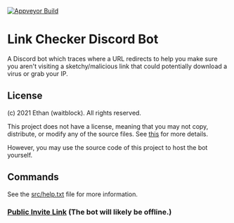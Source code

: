 [![Appveyor Build](https://ci.appveyor.com/api/projects/status/4bmtx8d5x0e99bvf?svg=true)](https://ci.appveyor.com/project/waitblock/linkcheckerbot)

# Link Checker Discord Bot

A Discord bot which traces where a URL redirects to help you make sure you aren't visiting a sketchy/malicious link that could potentially download a virus or grab your IP.

## License

(c) 2021 Ethan (waitblock). All rights reserved.

This project does not have a license, meaning that you may not copy, distribute, or modify any of the source files. See [this](https://choosealicense.com/no-permission/) for more details.

However, you may use the source code of this project to host the bot yourself.

## Commands

See the [src/help.txt](https://github.com/waitblock/LinkCheckerBot/blob/main/src/help.txt) file for more information.

### [Public Invite Link](https://discord.com/oauth2/authorize?client_id=874390266193260594&permissions=34360085568&scope=bot) (The bot will likely be offline.)
